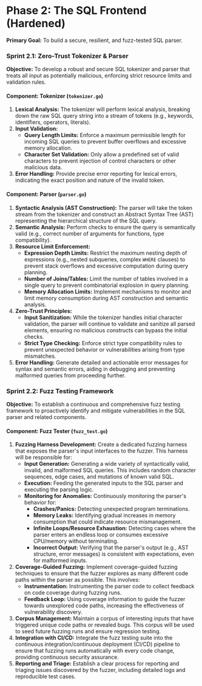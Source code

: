 # **Phase 2: The SQL Frontend (Hardened)**

**Primary Goal:** To build a secure, resilient, and fuzz-tested SQL parser.

### **Sprint 2.1: Zero-Trust Tokenizer & Parser**

**Objective:** To develop a robust and secure SQL tokenizer and parser that treats all input as potentially malicious, enforcing strict resource limits and validation rules.

#### **Component: Tokenizer (`tokenizer.go`)**

1.  **Lexical Analysis:** The tokenizer will perform lexical analysis, breaking down the raw SQL query string into a stream of tokens (e.g., keywords, identifiers, operators, literals).
2.  **Input Validation:**
    *   **Query Length Limits:** Enforce a maximum permissible length for incoming SQL queries to prevent buffer overflows and excessive memory allocation.
    *   **Character Set Validation:** Only allow a predefined set of valid characters to prevent injection of control characters or other malicious data.
3.  **Error Handling:** Provide precise error reporting for lexical errors, indicating the exact position and nature of the invalid token.

#### **Component: Parser (`parser.go`)**

1.  **Syntactic Analysis (AST Construction):** The parser will take the token stream from the tokenizer and construct an Abstract Syntax Tree (AST) representing the hierarchical structure of the SQL query.
2.  **Semantic Analysis:** Perform checks to ensure the query is semantically valid (e.g., correct number of arguments for functions, type compatibility).
3.  **Resource Limit Enforcement:**
    *   **Expression Depth Limits:** Restrict the maximum nesting depth of expressions (e.g., nested subqueries, complex `WHERE` clauses) to prevent stack overflows and excessive computation during query planning.
    *   **Number of Joins/Tables:** Limit the number of tables involved in a single query to prevent combinatorial explosion in query planning.
    *   **Memory Allocation Limits:** Implement mechanisms to monitor and limit memory consumption during AST construction and semantic analysis.
4.  **Zero-Trust Principles:**
    *   **Input Sanitization:** While the tokenizer handles initial character validation, the parser will continue to validate and sanitize all parsed elements, ensuring no malicious constructs can bypass the initial checks.
    *   **Strict Type Checking:** Enforce strict type compatibility rules to prevent unexpected behavior or vulnerabilities arising from type mismatches.
5.  **Error Handling:** Generate detailed and actionable error messages for syntax and semantic errors, aiding in debugging and preventing malformed queries from proceeding further.

### **Sprint 2.2: Fuzz Testing Framework**

**Objective:** To establish a continuous and comprehensive fuzz testing framework to proactively identify and mitigate vulnerabilities in the SQL parser and related components.

#### **Component: Fuzz Tester (`fuzz_test.go`)**

1.  **Fuzzing Harness Development:** Create a dedicated fuzzing harness that exposes the parser's input interfaces to the fuzzer. This harness will be responsible for:
    *   **Input Generation:** Generating a wide variety of syntactically valid, invalid, and malformed SQL queries. This includes random character sequences, edge cases, and mutations of known valid SQL.
    *   **Execution:** Feeding the generated inputs to the SQL parser and executing the parsing logic.
    *   **Monitoring for Anomalies:** Continuously monitoring the parser's behavior for:
        *   **Crashes/Panics:** Detecting unexpected program terminations.
        *   **Memory Leaks:** Identifying gradual increases in memory consumption that could indicate resource mismanagement.
        *   **Infinite Loops/Resource Exhaustion:** Detecting cases where the parser enters an endless loop or consumes excessive CPU/memory without terminating.
        *   **Incorrect Output:** Verifying that the parser's output (e.g., AST structure, error messages) is consistent with expectations, even for malformed inputs.
2.  **Coverage-Guided Fuzzing:** Implement coverage-guided fuzzing techniques to ensure that the fuzzer explores as many different code paths within the parser as possible. This involves:
    *   **Instrumentation:** Instrumenting the parser code to collect feedback on code coverage during fuzzing runs.
    *   **Feedback Loop:** Using coverage information to guide the fuzzer towards unexplored code paths, increasing the effectiveness of vulnerability discovery.
3.  **Corpus Management:** Maintain a corpus of interesting inputs that have triggered unique code paths or revealed bugs. This corpus will be used to seed future fuzzing runs and ensure regression testing.
4.  **Integration with CI/CD:** Integrate the fuzz testing suite into the continuous integration/continuous deployment (CI/CD) pipeline to ensure that fuzzing runs automatically with every code change, providing continuous security assurance.
5.  **Reporting and Triage:** Establish a clear process for reporting and triaging issues discovered by the fuzzer, including detailed logs and reproducible test cases.
